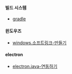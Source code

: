 #### 빌드 시스템
- [gradle](post/dev/gradle)

#### 윈도우즈
- [windows.소프트링크-만들기](post/dev/windows.소프트링크-만들기)

#### electron
- [electron.java-연동하기](post/dev/electron.java-연동하기)







